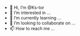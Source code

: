 - 👋 Hi, I’m @Ks-tor
- 👀 I’m interested in ...
- 🌱 I’m currently learning ...
- 💞️ I’m looking to collaborate on ...
- 📫 How to reach me ...

<!---
Ks-tor/Ks-tor is a ✨ special ✨ repository because its `README.md` (this file) appears on your GitHub profile.
You can click the Preview link to take a look at your changes.
--->
